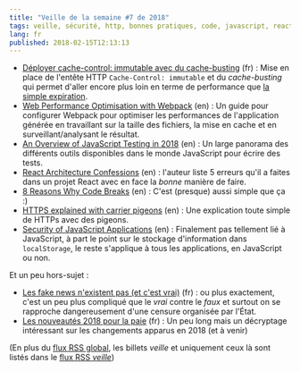 ```yaml
---
title: "Veille de la semaine #7 de 2018"
tags: veille, sécurité, http, bonnes pratiques, code, javascript, react, unit test, performances, webpack
lang: fr
published: 2018-02-15T12:13:13
---
```

* [Déployer cache-control: immutable avec du cache-busting](https://www.nicolas-hoffmann.net/source/1710-Deployer-cache-control-immutable-avec-du-cache-busting.html) (fr)&nbsp;: Mise en place de l'entête HTTP `Cache-Control: immutable` et du *cache-busting* qui permet d'aller encore plus loin en terme de performance que [la simple expiration](/post/optimiser-son-site-sous-ubuntu-configurer-l-en-tete-expires/).
* [Web Performance Optimisation with Webpack](https://developers.google.com/web/fundamentals/performance/webpack/) (en)&nbsp;: Un guide pour configurer Webpack pour optimiser les performances de l'application générée en travaillant sur la taille des fichiers, la mise en cache et en surveillant/analysant le résultat.
* [An Overview of JavaScript Testing in 2018](https://medium.com/welldone-software/an-overview-of-javascript-testing-in-2018-f68950900bc3) (en)&nbsp;: Un large panorama des différents outils disponibles dans le monde JavaScript pour écrire des tests.
* [React Architecture Confessions](https://benmccormick.org/2018/02/07/react-confessions/#fnref-2) (en)&nbsp;: l'auteur liste 5 erreurs qu'il a faites dans un projet React avec en face la *bonne* manière de faire.
* [8 Reasons Why Code Breaks](https://www.git-tower.com/blog/reasons-why-code-breaks) (en)&nbsp;: C'est (presque) aussi simple que ça :)
* [HTTPS explained with carrier pigeons](https://medium.freecodecamp.org/https-explained-with-carrier-pigeons-7029d2193351) (en)&nbsp;: Une explication toute simple de HTTPs avec des pigeons.
* [Security of JavaScript Applications](https://medium.com/@dhtmlx/security-of-javascript-applications-1c95cd2ce533) (en)&nbsp;: Finalement pas tellement lié à JavaScript, à part le point sur le stockage d'information dans `localStorage`, le reste s'applique à tous les applications, en JavaScript ou non.

Et un peu hors-sujet&nbsp;:

* [Les fake news n'existent pas (et c'est vrai)](http://www.bortzmeyer.org/fake-news.html) (fr)&nbsp;: ou plus exactement, c'est un peu plus compliqué que le *vrai* contre le *faux* et surtout on se rapproche dangereusement d'une censure organisée par l'État.
* [Les nouveautés 2018 pour la paie](https://libelilou.github.io/2018/02/04/nouveautes-paie-2018.html) (fr)&nbsp;: Un peu long mais un décryptage intéressant sur les changements apparus en 2018 (et à venir)

(En plus du [flux RSS global](/rss.xml), les billets *veille*
et uniquement ceux là sont listés dans le [flux RSS *veille*](/rss/veille.xml))
